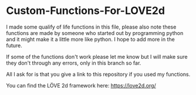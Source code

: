 # Custom-Functions-For-LOVE2d
I made some qualify of life functions in this file, please also note these functions are made by someone who started out by programming python and it might make it a little more like python. I hope to add more in the future.

If some of the functions don't work please let me know but I will make sure they don't through any errors, only in this branch so far.

All I ask for is that you give a link to this repository if you used my functions.

You can find the LÖVE 2d framework here: https://love2d.org/
